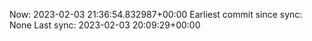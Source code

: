 Now: 2023-02-03 21:36:54.832987+00:00 Earliest commit since sync: None Last sync: 2023-02-03 20:09:29+00:00
